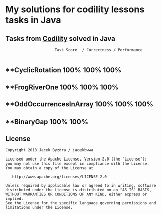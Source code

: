 

My solutions for codility lessons tasks in Java
===============================================




Tasks from [Codility](https://app.codility.com/programmers/lessons/) solved in Java
-----------------------------------------------------------------------------------

                          Task Score  / Correctness / Performance 
						  ---------------------------------------
**CyclicRotation              100%            100%           100% 
-----------------------------------------------------------------
**FrogRiverOne                100%            100%           100% 
-----------------------------------------------------------------
**OddOccurrencesInArray       100%            100%           100% 
-----------------------------------------------------------------
**BinaryGap                   100%            100% 
-----------------------------------------------------------------




License
--------

    Copyright 2018 Jacek Byzdra / jacekbwwa

    Licensed under the Apache License, Version 2.0 (the "License");
    you may not use this file except in compliance with the License.
    You may obtain a copy of the License at

       http://www.apache.org/licenses/LICENSE-2.0

    Unless required by applicable law or agreed to in writing, software
    distributed under the License is distributed on an "AS IS" BASIS,
    WITHOUT WARRANTIES OR CONDITIONS OF ANY KIND, either express or implied.
    See the License for the specific language governing permissions and
    limitations under the License.
